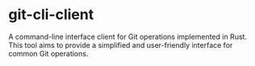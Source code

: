 # git-cli-client

A command-line interface client for Git operations implemented in Rust. This tool aims to provide a simplified and user-friendly interface for common Git operations.
